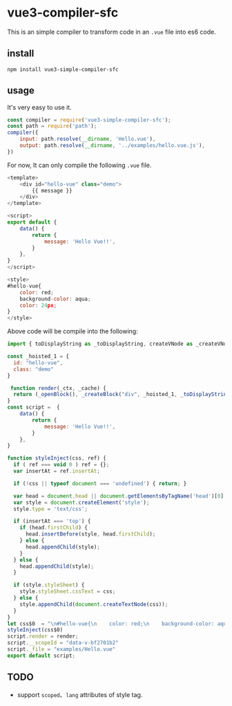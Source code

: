 # vue3-compiler-sfc
This is an simple compiler to transform code in an `.vue` file into es6 code. 

## install
```
npm install vue3-simple-compiler-sfc
```
## usage
It's very easy to use it.
```js
const compiler = require('vue3-simple-compiler-sfc');
const path = require('path');
compiler({
    input: path.resolve(__dirname, 'Hello.vue'),
    output: path.resolve(__dirname, '../examples/hello.vue.js'),
})
```
For now, It can only compile the following `.vue` file.
```js
<template>
    <div id="hello-vue" class="demo">
        {{ message }}
    </div>
</template>

<script>
export default {
    data() {
        return {
            message: 'Hello Vue!!',
        }
    },
}
</script>

<style>
#hello-vue{
    color: red;
    background-color: aqua;
    color: 24px;
}
</style>
```
Above code will be compile into the following:
```js
import { toDisplayString as _toDisplayString, createVNode as _createVNode, openBlock as _openBlock, createBlock as _createBlock } from "vue"

const _hoisted_1 = {
  id: "hello-vue",
  class: "demo"
}

 function render(_ctx, _cache) {
  return (_openBlock(), _createBlock("div", _hoisted_1, _toDisplayString(_ctx.message), 1 /* TEXT */))
}
const script =  {
    data() {
        return {
            message: 'Hello Vue!!',
        }
    },
}

function styleInject(css, ref) {
  if ( ref === void 0 ) ref = {};
  var insertAt = ref.insertAt;

  if (!css || typeof document === 'undefined') { return; }

  var head = document.head || document.getElementsByTagName('head')[0];
  var style = document.createElement('style');
  style.type = 'text/css';

  if (insertAt === 'top') {
    if (head.firstChild) {
      head.insertBefore(style, head.firstChild);
    } else {
      head.appendChild(style);
    }
  } else {
    head.appendChild(style);
  }

  if (style.styleSheet) {
    style.styleSheet.cssText = css;
  } else {
    style.appendChild(document.createTextNode(css));
  }
}
let css$0  = "\n#hello-vue{\n    color: red;\n    background-color: aqua;\n    color: 24px;\n}\n"
styleInject(css$0)
script.render = render;
script.__scopeId = "data-v-bf2701b2"
script._file = "examples/Hello.vue"
export default script;
```

## TODO
- support `scoped`、`lang` attributes of style tag.